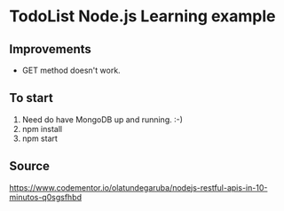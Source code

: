 # TodoList Node.js Learning example

## Improvements

- GET method doesn't work.

## To start

01) Need do have MongoDB up and running. :-)
02) npm install
03) npm start

## Source

https://www.codementor.io/olatundegaruba/nodejs-restful-apis-in-10-minutos-q0sgsfhbd

